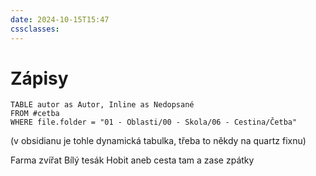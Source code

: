 ```yaml
---
date: 2024-10-15T15:47
cssclasses:
---
```


# Zápisy
```dataview
TABLE autor as Autor, Inline as Nedopsané
FROM #cetba 
WHERE file.folder = "01 - Oblasti/00 - Skola/06 - Cestina/Četba"
```
(v obsidianu je tohle dynamická tabulka, třeba to někdy na quartz fixnu)

Farma zvířat
Bílý tesák
Hobit aneb cesta tam a zase zpátky
